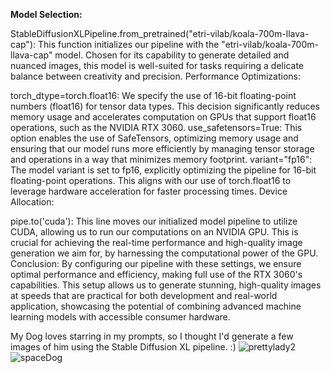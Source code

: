 **Model Selection:**

StableDiffusionXLPipeline.from_pretrained("etri-vilab/koala-700m-llava-cap"): This function initializes our pipeline with the "etri-vilab/koala-700m-llava-cap" model. Chosen for its capability to generate detailed and nuanced images, this model is well-suited for tasks requiring a delicate balance between creativity and precision. Performance Optimizations:

torch_dtype=torch.float16: We specify the use of 16-bit floating-point numbers (float16) for tensor data types. This decision significantly reduces memory usage and accelerates computation on GPUs that support float16 operations, such as the NVIDIA RTX 3060. use_safetensors=True: This option enables the use of SafeTensors, optimizing memory usage and ensuring that our model runs more efficiently by managing tensor storage and operations in a way that minimizes memory footprint. variant="fp16": The model variant is set to fp16, explicitly optimizing the pipeline for 16-bit floating-point operations. This aligns with our use of torch.float16 to leverage hardware acceleration for faster processing times. Device Allocation:

pipe.to('cuda'): This line moves our initialized model pipeline to utilize CUDA, allowing us to run our computations on an NVIDIA GPU. This is crucial for achieving the real-time performance and high-quality image generation we aim for, by harnessing the computational power of the GPU. Conclusion: By configuring our pipeline with these settings, we ensure optimal performance and efficiency, making full use of the RTX 3060's capabilities. This setup allows us to generate stunning, high-quality images at speeds that are practical for both development and real-world application, showcasing the potential of combining advanced machine learning models with accessible consumer hardware.

My Dog loves starring in my prompts, so I thought I'd generate a few images of him using the Stable Diffusion XL pipeline. :)
![prettylady2](https://github.com/0xdeadd/prettyLadyandHerDog/assets/109386134/4bc46c82-0848-4803-bc3b-7f399c67be12)
![spaceDog](https://github.com/0xdeadd/prettyLadyandHerDog/assets/109386134/9dd5ab94-f11f-4875-9ef6-4f7e502c8795)
